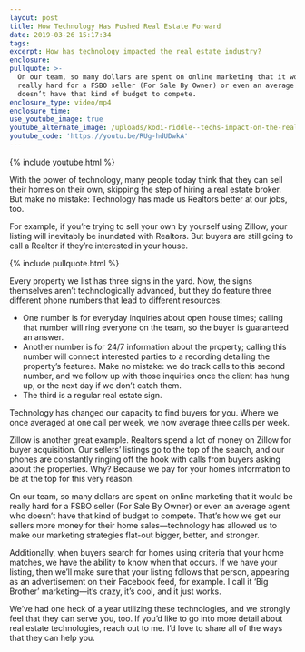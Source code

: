 ```yaml
---
layout: post
title: How Technology Has Pushed Real Estate Forward
date: 2019-03-26 15:17:34
tags:
excerpt: How has technology impacted the real estate industry?
enclosure:
pullquote: >-
  On our team, so many dollars are spent on online marketing that it would be
  really hard for a FSBO seller (For Sale By Owner) or even an average agent who
  doesn’t have that kind of budget to compete.
enclosure_type: video/mp4
enclosure_time:
use_youtube_image: true
youtube_alternate_image: /uploads/kodi-riddle--techs-impact-on-the-real-estate-industry-youtube.jpg
youtube_code: 'https://youtu.be/RUg-hdUDwkA'
---
```


{% include youtube.html %}

With the power of technology, many people today think that they can sell their homes on their own, skipping the step of hiring a real estate broker. But make no mistake: Technology has made us Realtors better at our jobs, too.

For example, if you’re trying to sell your own by yourself using Zillow, your listing will inevitably be inundated with Realtors. But buyers are still going to call a Realtor if they’re interested in your house.

{% include pullquote.html %}

Every property we list has three signs in the yard. Now, the signs themselves aren’t technologically advanced, but they do feature three different phone numbers that lead to different resources:

* One number is for everyday inquiries about open house times; calling that number will ring everyone on the team, so the buyer is guaranteed an answer.&nbsp;
* Another number is for 24/7 information about the property; calling this number will connect interested parties to a recording detailing the property’s features. Make no mistake: we do track calls to this second number, and we follow up with those inquiries once the client has hung up, or the next day if we don’t catch them.
* The third is a regular real estate sign.

Technology has changed our capacity to find buyers for you. Where we once averaged at one call per week, we now average three calls per week.

Zillow is another great example. Realtors spend a lot of money on Zillow for buyer acquisition. Our sellers’ listings go to the top of the search, and our phones are constantly ringing off the hook with calls from buyers asking about the properties. Why? Because we pay for your home’s information to be at the top for this very reason.

On our team, so many dollars are spent on online marketing that it would be really hard for a FSBO seller (For Sale By Owner) or even an average agent who doesn’t have that kind of budget to compete. That’s how we get our sellers more money for their home sales—technology has allowed us to make our marketing strategies flat-out bigger, better, and stronger.

Additionally, when buyers search for homes using criteria that your home matches, we have the ability to know when that occurs. If we have your listing, then we’ll make sure that your listing follows that person, appearing as an advertisement on their Facebook feed, for example. I call it ‘Big Brother’ marketing—it’s crazy, it’s cool, and it just works.

We’ve had one heck of a year utilizing these technologies, and we strongly feel that they can serve you, too. If you’d like to go into more detail about real estate technologies, reach out to me. I’d love to share all of the ways that they can help you.<br>&nbsp;